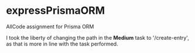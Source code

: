 # expressPrismaORM
 AllCode assignment for Prisma ORM

I took the liberty of changing the path in the **Medium** task to '/create-entry', as that is more in line with the task performed.
